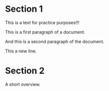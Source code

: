 # Section 1

This is a text for practice purposes!!!

This is a first paragraph of a document.

And this is a second paragraph of the document.

This a new line.

# Section 2
A short overview.
